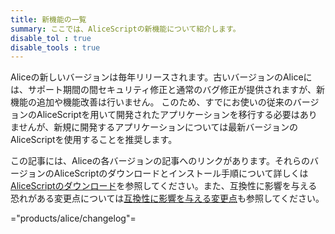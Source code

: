 ```yaml
---
title: 新機能の一覧
summary: ここでは、AliceScriptの新機能について紹介します。
disable_tol : true
disable_tools : true
---
```

Aliceの新しいバージョンは毎年リリースされます。古いバージョンのAliceには、サポート期間の間セキュリティ修正と通常のバグ修正が提供されますが、新機能の追加や機能改善は行いません。
このため、すでにお使いの従来のバージョンのAliceScriptを用いて開発されたアプリケーションを移行する必要はありませんが、新規に開発するアプリケーションについては最新バージョンのAliceScriptを使用することを推奨します。

この記事には、Aliceの各バージョンの記事へのリンクがあります。それらのバージョンのAliceScriptのダウンロードとインストール手順について詳しくは[AliceScriptのダウンロード](../download.md)を参照してください。また、互換性に影響を与える恐れがある変更点については[互換性に影響を与える変更点](./compatibility.md)も参照してください。

="products/alice/changelog"=
